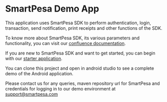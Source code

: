# SmartPesa Demo App
This application uses SmartPesa SDK to perform authentication, login, transaction, send notification, print receipts and other functions of the SDK.

To know more about SmartPesa SDK, its various parameters and functionality, you can visit our [confluence documentation](https://smartpesa.atlassian.net/wiki/spaces/SPD/pages/51090535/Getting+Started+With+Android).

If you are new to SmartPesa SDK and want to get started, you can begin with our [starter application](https://github.com/smartpesa/mpos-android-starter-example).

You can clone this project and open in android studio to see a complete demo of the Android application. 

Please contact us for any queries, maven repository url for SmartPesa and credentials for logging in to our demo environment at support@smartpesa.com
